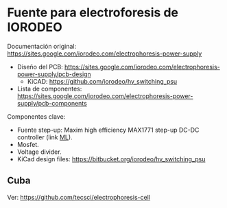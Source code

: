 # Fuente para electroforesis de IORODEO

Documentación original: https://sites.google.com/iorodeo.com/electrophoresis-power-supply

* Diseño del PCB: https://sites.google.com/iorodeo.com/electrophoresis-power-supply/pcb-design
  * KiCAD: https://github.com/iorodeo/hv_switching_psu
* Lista de componentes: https://sites.google.com/iorodeo.com/electrophoresis-power-supply/pcb-components

Componentes clave:

* Fuente step-up: Maxim high efficiency MAX1771 step-up DC-DC controller (link [ML](https://articulo.mercadolibre.com.ar/MLA-674196971-regulador-step-up-alta-tension-max1771-csa-soic8-itytarg-_JM)).
* Mosfet.
* Voltage divider.
* KiCad design files: https://bitbucket.org/iorodeo/hv_switching_psu

## Cuba

Ver: https://github.com/tecsci/electrophoresis-cell

